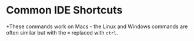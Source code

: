 # Common IDE Shortcuts

*These commands work on Macs - the Linux and Windows commands are often similar but with the `⌘` replaced with `ctrl`.
